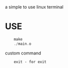 a simple to use linux terminal 


# USE
```c
    make
    ./main.o
```

custom command 
```
    exit - for exit
```            